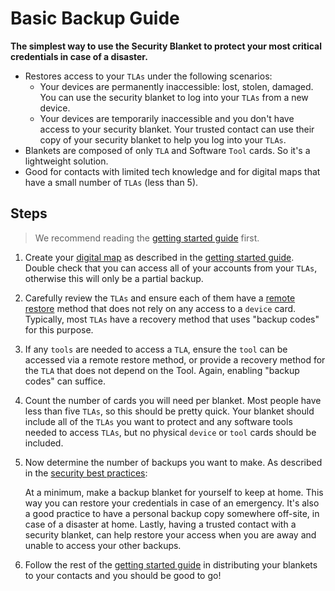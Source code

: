 # Basic Backup Guide
**The simplest way to use the Security Blanket to protect your most critical credentials in case of a disaster.**
* Restores access to your `TLAs` under the following scenarios:
    * Your devices are permanently inaccessible: lost, stolen, damaged. You can use the security blanket to log into your `TLAs` from a new device.
    * Your devices are temporarily inaccessible and you don't have access to your security blanket. Your trusted contact can use their copy of your security blanket to help you log into your `TLAs`.
* Blankets are composed of only `TLA` and Software `Tool` cards. So it's a lightweight solution.
* Good for contacts with limited tech knowledge and for digital maps that have a small number of `TLAs` (less than 5). 

## Steps
> We recommend reading the [getting started guide](./getting-started.md) first.

1. Create your [digital map](./digital-map-template.md) as described in the [getting started guide](./getting-started.md). Double check that you can access all of your accounts from your `TLAs`, otherwise this will only be a partial backup.

2. Carefully review the `TLAs` and ensure each of them have a [remote restore](./glossary.md) method that does not rely on any access to a `device` card. Typically, most `TLAs` have a recovery method that uses "backup codes" for this purpose.

3. If any `tools` are needed to access a `TLA`, ensure the `tool` can be accessed via a remote restore method, or provide a recovery method for the `TLA` that does not depend on the Tool. Again, enabling "backup codes" can suffice.

4. Count the number of cards you will need per blanket. Most people have less than five `TLAs`, so this should be pretty quick. Your blanket should include all of the `TLAs` you want to protect and any software tools needed to access `TLAs`, but no physical `device` or `tool` cards should be included.

5. Now determine the number of backups you want to make. As described in the [security best practices](./security-best-practices.md#replicate-your-blanket):

    At a minimum, make a backup blanket for yourself to keep at home. This way you can restore your credentials in case of an emergency. It's also a good practice to have a personal backup copy somewhere off-site, in case of a disaster at home. Lastly, having a trusted contact with a security blanket, can help restore your access when you are away and unable to access your other backups.

6. Follow the rest of the [getting started guide](./getting-started.md) in distributing your blankets to your contacts and you should be good to go!
